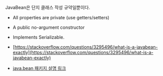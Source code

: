 JavaBean은 단지 클래스 작성 규약일뿐이다.

- All properties are private (use getters/setters)
- A public no-argument constructor
- Implements Serializable.

- [https://stackoverflow.com/questions/3295496/what-is-a-javabean-exactly](https://stackoverflow.com/questions/3295496/what-is-a-javabean-exactly)
- [java.bean 패키지 설명 링크](https://docstore.mik.ua/orelly/java-ent/jnut/ch09_01.htm)
